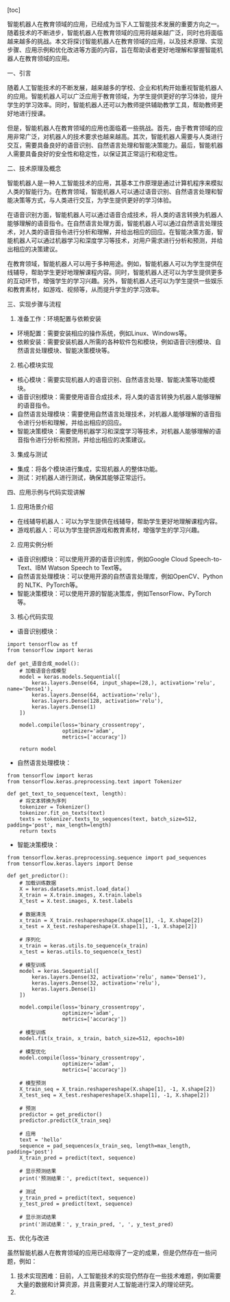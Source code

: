 
[toc]                    
                
                
智能机器人在教育领域的应用，已经成为当下人工智能技术发展的重要方向之一。随着技术的不断进步，智能机器人在教育领域的应用将越来越广泛，同时也将面临越来越多的挑战。本文将探讨智能机器人在教育领域的应用，以及技术原理、实现步骤、应用示例和优化改进等方面的内容，旨在帮助读者更好地理解和掌握智能机器人在教育领域的应用。

一、引言

随着人工智能技术的不断发展，越来越多的学校、企业和机构开始重视智能机器人的应用。智能机器人可以广泛应用于教育领域，为学生提供更好的学习体验，提升学生的学习效率。同时，智能机器人还可以为教师提供辅助教学工具，帮助教师更好地进行授课。

但是，智能机器人在教育领域的应用也面临着一些挑战。首先，由于教育领域的应用非常广泛，对机器人的技术要求也越来越高。其次，智能机器人需要与人类进行交互，需要具备良好的语音识别、自然语言处理和智能决策能力。最后，智能机器人需要具备良好的安全性和稳定性，以保证其正常运行和稳定性。

二、技术原理及概念

智能机器人是一种人工智能技术的应用，其基本工作原理是通过计算机程序来模拟人类的智能行为。在教育领域，智能机器人可以通过语音识别、自然语言处理和智能决策等方式，与人类进行交互，为学生提供更好的学习体验。

在语音识别方面，智能机器人可以通过语音合成技术，将人类的语言转换为机器人能够理解的语音指令。在自然语言处理方面，智能机器人可以通过自然语言处理技术，对人类的语音指令进行分析和理解，并给出相应的回应。在智能决策方面，智能机器人可以通过机器学习和深度学习等技术，对用户需求进行分析和预测，并给出相应的决策建议。

在教育领域，智能机器人可以用于多种用途。例如，智能机器人可以为学生提供在线辅导，帮助学生更好地理解课程内容。同时，智能机器人还可以为学生提供更多的互动环节，增强学生的学习兴趣。另外，智能机器人还可以为学生提供一些娱乐和教育素材，如游戏、视频等，从而提升学生的学习效率。

三、实现步骤与流程

1. 准备工作：环境配置与依赖安装

- 环境配置：需要安装相应的操作系统，例如Linux、Windows等。
- 依赖安装：需要安装机器人所需的各种软件包和模块，例如语音识别模块、自然语言处理模块、智能决策模块等。

2. 核心模块实现

- 核心模块：需要实现机器人的语音识别、自然语言处理、智能决策等功能模块。
- 语音识别模块：需要使用语音合成技术，将人类的语言转换为机器人能够理解的语音指令。
- 自然语言处理模块：需要使用自然语言处理技术，对机器人能够理解的语音指令进行分析和理解，并给出相应的回应。
- 智能决策模块：需要使用机器学习和深度学习等技术，对机器人能够理解的语音指令进行分析和预测，并给出相应的决策建议。

3. 集成与测试

- 集成：将各个模块进行集成，实现机器人的整体功能。
- 测试：对机器人进行测试，确保其能够正常运行。

四、应用示例与代码实现讲解

1. 应用场景介绍

- 在线辅导机器人：可以为学生提供在线辅导，帮助学生更好地理解课程内容。
- 游戏机器人：可以为学生提供游戏和教育素材，增强学生的学习兴趣。

2. 应用实例分析

- 语音识别模块：可以使用开源的语音识别库，例如Google Cloud Speech-to-Text、IBM Watson Speech to Text等。
- 自然语言处理模块：可以使用开源的自然语言处理库，例如OpenCV、Python的 NLTK、PyTorch等。
- 智能决策模块：可以使用开源的智能决策库，例如TensorFlow、PyTorch等。

3. 核心代码实现

- 语音识别模块：
```
import tensorflow as tf
from tensorflow import keras

def get_语音合成_model():
    # 加载语音合成模型
    model = keras.models.Sequential([
        keras.layers.Dense(64, input_shape=(28,), activation='relu', name='Dense1'),
        keras.layers.Dense(64, activation='relu'),
        keras.layers.Dense(128, activation='relu'),
        keras.layers.Dense(1)
    ])

    model.compile(loss='binary_crossentropy',
                  optimizer='adam',
                  metrics=['accuracy'])

    return model
```
- 自然语言处理模块：
```
from tensorflow import keras
from tensorflow.keras.preprocessing.text import Tokenizer

def get_text_to_sequence(text, length):
    # 将文本转换为序列
    tokenizer = Tokenizer()
    tokenizer.fit_on_texts(text)
    texts = tokenizer.texts_to_sequences(text, batch_size=512, padding='post', max_length=length)
    return texts
```
- 智能决策模块：
```
from tensorflow.keras.preprocessing.sequence import pad_sequences
from tensorflow.keras.layers import Dense

def get_predictor():
    # 加载训练数据
    X = keras.datasets.mnist.load_data()
    X_train = X.train.images, X.train.labels
    X_test = X.test.images, X.test.labels

    # 数据清洗
    x_train = X_train.reshapereshape(X.shape[1], -1, X.shape[2])
    x_test = X_test.reshapereshape(X.shape[1], -1, X.shape[2])

    # 序列化
    x_train = keras.utils.to_sequence(x_train)
    x_test = keras.utils.to_sequence(x_test)

    # 模型训练
    model = keras.Sequential([
        keras.layers.Dense(32, activation='relu', name='Dense1'),
        keras.layers.Dense(32, activation='relu'),
        keras.layers.Dense(1)
    ])

    model.compile(loss='binary_crossentropy',
                  optimizer='adam',
                  metrics=['accuracy'])

    # 模型训练
    model.fit(x_train, x_train, batch_size=512, epochs=10)

    # 模型优化
    model.compile(loss='binary_crossentropy',
                  optimizer='adam',
                  metrics=['accuracy'])

    # 模型预测
    X_train_seq = X_train.reshapereshape(X.shape[1], -1, X.shape[2])
    X_test_seq = X_test.reshapereshape(X.shape[1], -1, X.shape[2])

    # 预测
    predictor = get_predictor()
    predictor.predict(X_train_seq)

    # 应用
    text = 'hello'
    sequence = pad_sequences(x_train_seq, length=max_length, padding='post')
    X_train_pred = predict(text, sequence)

    # 显示预测结果
    print('预测结果：', predict(text, sequence))

    # 测试
    y_train_pred = predict(text, sequence)
    y_test_pred = predict(text, sequence)

    # 显示测试结果
    print('测试结果：', y_train_pred, ', ', y_test_pred)
```
五、优化与改进

虽然智能机器人在教育领域的应用已经取得了一定的成果，但是仍然存在一些问题，例如：

1. 技术实现困难：目前，人工智能技术的实现仍然存在一些技术难题，例如需要大量的数据和计算资源，并且需要对人工智能进行深入的理论研究。
2.

